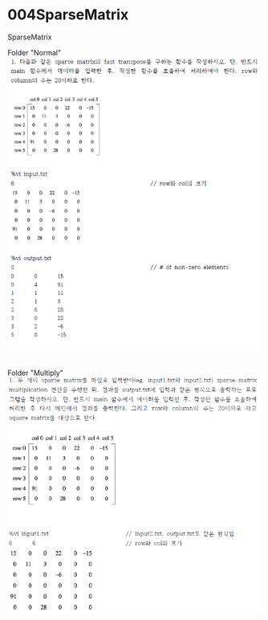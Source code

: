 004SparseMatrix
===============

SparseMatrix

Folder "Normal"<br>
<img src = "./normal.png"><br><br>

Folder "Multiply"<br>
<img src="./mult.png">
